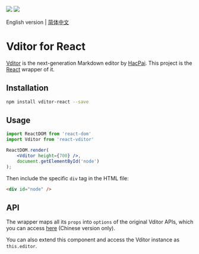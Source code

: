 <a title="MIT" target="_blank" href="https://opensource.org/licenses/MIT"><img src="http://img.shields.io/npm/l/vditor-react"></a>
<a title="vditor-react" target="_blank" href="https://www.npmjs.com/package/vditor-react"><img src="http://img.shields.io/npm/v/vditor-react"></a>

English version | [简体中文](README-zh_CN.md)

# Vditor for React

[Vditor](https://github.com/Vanessa219/vditor) is the next-generation Markdown editor by [HacPai](https://hacpai.com). This project is the [React](https://reactjs.org) wrapper of it. 

## Installation

<!-- ### By NPM -->

```bash
npm install vditor-react --save
```

## Usage

```jsx
import ReactDOM from 'react-dom'
import Vditor from 'react-vditor'

ReactDOM.render(
	<Vditor height={700} />, 
	document.getElementById('node')
);
```

Then include the specific `div` tag in the HTML file: 

```html
<div id="node" />
```

## API

The wrapper maps all its `props` into `options` of the original Vditor APIs, which you can access [here](https://hacpai.com/article/1549638745630) (Chinese version only). 

You can also extend this component and access the Vditor instance as `this.editor`. 